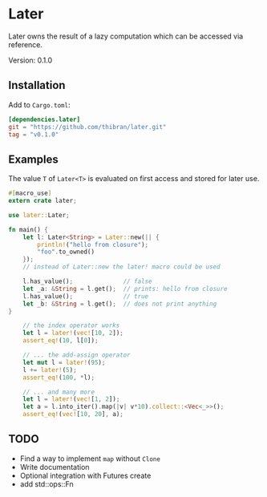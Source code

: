 # Later

Later owns the result of a lazy computation which can be accessed via reference.

Version: 0.1.0

## Installation

Add to `Cargo.toml`:
```toml
[dependencies.later]
git = "https://github.com/thibran/later.git"
tag = "v0.1.0"
```

## Examples

The value `T` of `Later<T>` is evaluated on first access and
stored for later use.

```rust
#[macro_use]
extern crate later;

use later::Later;

fn main() {
    let l: Later<String> = Later::new(|| { 
        println!("hello from closure");
        "foo".to_owned()
    });
    // instead of Later::new the later! macro could be used

    l.has_value();              // false
    let _a: &String = l.get();  // prints: hello from closure
    l.has_value();              // true
    let _b: &String = l.get();  // does not print anything
}
```

```rust
    // the index operator works
    let l = later!(vec![10, 2]);
    assert_eq!(10, l[0]);

    // ... the add-assign operator
    let mut l = later!(95);
    l += later!(5);
    assert_eq!(100, *l);

    // ... and many more
    let l = later!(vec![1, 2]);
    let a = l.into_iter().map(|v| v*10).collect::<Vec<_>>();
    assert_eq!(vec![10, 20], a);
```

## TODO

* Find a way to implement `map` without `Clone`
* Write documentation
* Optional integration with Futures create
* add std::ops::Fn

